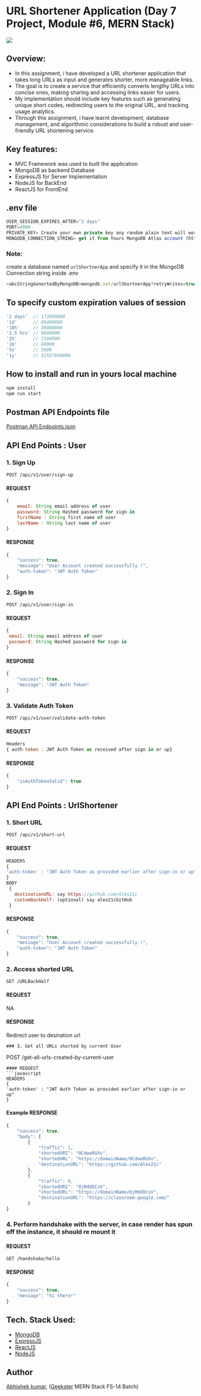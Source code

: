 # URL Shortener Application (Day 7 Project, Module #6, MERN Stack)
![](thumbnail.png)

## Overview:
+ In this assignment, i have developed a URL shortener application that takes long URLs as input and generates shorter, more manageable links.
+ The goal is to create a service that efficiently converts lengthy URLs into concise ones, making sharing and accessing links easier for users.
+ My implementation should include key features such as generating unique short codes, redirecting users to the original URL, and tracking usage analytics. 
+ Through this assignment, i have learnt development, database management, and algorithmic considerations to build a robust and user-friendly URL shortening service.

## Key features:
+ MVC Framework was used to built the application
+ MongoDB as backend Database 
+ ExpressJS for Server Implementation
+ NodeJS for BackEnd
+ ReactJS for FrontEnd

## .env file
```javascript
USER_SESSION_EXPIRES_AFTER="2 days"
PORT=4000
PRIVATE_KEY= Create your own private key any random plain text will work
MONGODB_CONNECTION_STRING= get it from Yours MongoDB Atlas account (https://cloud.mongodb.com/)
```
### Note: 
create a database named ```urlShortnerApp``` and specify it in the MongoDB Connection string inside .env 
```javascript
<abcStringGenertedByMongoDB>mongodb.net/urlShortnerApp?retryWrites=true<xyzStringGenertedByMongoDB>
```
## To specify custom expiration values of session
```javascript
'2 days'  // 172800000
'1d'      // 86400000
'10h'     // 36000000
'2.5 hrs' // 9000000
'2h'      // 7200000
'1m'      // 60000
'5s'      // 5000
'1y'      // 31557600000
```

## How to install and run in yours local machine
```bash
npm install
npm run start
```

## Postman API Endpoints file
[Postman API Endpoints.json](m6node-day-7-project-url-shortener-application.postman_collection.json)


## API End Points : User
### 1. Sign Up
```
POST /api/v1/user/sign-up
```
#### REQUEST
```javascript
{
	email: String email address of user
	password: String Hashed password for sign-in
	firstName : String first name of user
	lastName : String last name of user
}
```
#### RESPONSE
```javascript
{
    "success": true,
    "message": "User Account created successfully !",
    "auth-token": "JWT Auth Token"
}
```
### 2. Sign In
```
POST /api/v1/user/sign-in
```
#### REQUEST
```javascript
{
 email: String email address of user
 password: String Hashed password for sign-in
}
```
#### RESPONSE
```javascript
{
    "success": true,
    "message": "JWT Auth Token"
}

```
### 3. Validate Auth Token
```
POST /api/v1/user/validate-auth-token
```
#### REQUEST
```javascript
Headers
{ auth-token : JWT Auth Token as received after sign in or up}
```
#### RESPONSE
```javascript
{
    "isAuthTokenValid": true
}
```

## API End Points : UrlShortener
### 1. Short URL
```
POST /api/v1/short-url
```
#### REQUEST
```javascript
HEADERS
{
'auth-token' : "JWT Auth Token as provided earlier after sign-in or up"
}
BODY
 {
   destinationURL: say https://github.com/Alex21c
   customBackHalf: (optional) say alex21cGitHub
 }
```
#### RESPONSE
```javascript
{
    "success": true,
    "message": "User Account created successfully !",
    "auth-token": "JWT Auth Token"
}
```
### 2. Access shorted URL
```
GET /URLBackHalf
```
#### REQUEST
NA
#### RESPONSE
Redirect user to desination url

```
### 3. Get all URLs shorted by current User
```
POST /get-all-urls-created-by-current-user
```
#### REQUEST
```javascript
HEADERS
{
'auth-token' : "JWT Auth Token as provided earlier after sign-in or up"
}

```
#### Example RESPONSE
```javascript
{
    "success": true,
    "body": [
        {
            "traffic": 1,
            "shortedURI": "OCdweRUXv",
            "shortedURL": "https://domainName/OCdweRUXv",
            "destinationURL": "https://github.com/Alex21c"
        },
        {
            "traffic": 0,
            "shortedURI": "OjMdXDCxV",
            "shortedURL": "https://domainName/OjMdXDCxV",
            "destinationURL": "https://classroom.google.com/"
        }
}
```

### 4. Perform handshake with the server, in case render has spun off the instance, it should re mount it
#### REQUEST
```
GET /handshake/hello
```

#### RESPONSE

```javascript
{
    "success": true,
    "message": "hi there!"
}
```


## Tech. Stack Used:
+ [MongoDB](https://www.mongodb.com/) 
+ [ExpressJS](https://expressjs.com/) 
+ [ReactJS](https://react.dev/) 
+ [NodeJS](https://nodejs.org/en/) 

## Author
[Abhishek kumar](https://www.linkedin.com/in/alex21c/), ([Geekster](https://geekster.in/) MERN Stack FS-14 Batch)


